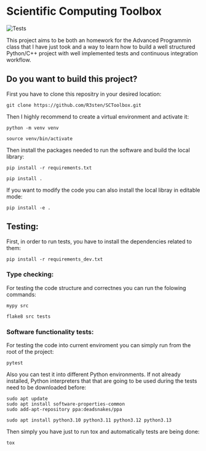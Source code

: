 # Scientific Computing Toolbox

![Tests](https://github.com/R3sten/SCToolbox/actions/workflows/tests.yml/badge.svg)

This project aims to be both an homework for the Advanced Programmin class that I have just took and a way to learn how to build a well structured Python/C++ project with well implemented tests and continuous integration workflow.

## Do you want to build this project?

First you have to clone this repositry in your desired location:

```
git clone https://github.com/R3sten/SCToolbox.git
```

Then I highly recommend to create a virtual environment and activate it:

```
python -m venv venv

source venv/bin/activate
```

Then install the packages needed to run the software and build the local library:

```
pip install -r requirements.txt

pip install .
```

If you want to modify the code you can also install the local libray in editable mode:

```
pip install -e .
```

## Testing:

First, in order to run tests, you have to install the dependencies related to them:

```
pip install -r requirements_dev.txt
```

### Type checking:

For testing the code structure and correctnes you can run the folowing commands:

```
mypy src

flake8 src tests
```

### Software functionality tests:

For testing the code into current enviroment you can simply run from the root of the project:

```
pytest
```

Also you can test it into different Python environments.
If not already installed, Python interpreters that that are going to be used during the tests need to be downloaded before:

```
sudo apt update
sudo apt install software-properties-common
sudo add-apt-repository ppa:deadsnakes/ppa

sudo apt install python3.10 python3.11 python3.12 python3.13
```

Then simply you have just to run tox and automatically tests are being done:

```
tox
```
